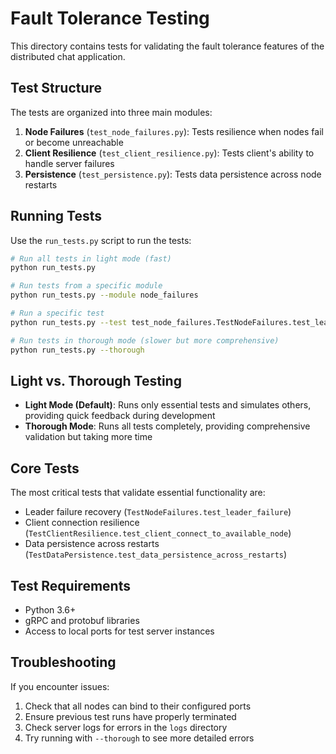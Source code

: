 # Fault Tolerance Testing

This directory contains tests for validating the fault tolerance features of the distributed chat application.

## Test Structure

The tests are organized into three main modules:

1. **Node Failures** (`test_node_failures.py`): Tests resilience when nodes fail or become unreachable
2. **Client Resilience** (`test_client_resilience.py`): Tests client's ability to handle server failures
3. **Persistence** (`test_persistence.py`): Tests data persistence across node restarts

## Running Tests

Use the `run_tests.py` script to run the tests:

```bash
# Run all tests in light mode (fast)
python run_tests.py

# Run tests from a specific module
python run_tests.py --module node_failures

# Run a specific test
python run_tests.py --test test_node_failures.TestNodeFailures.test_leader_failure

# Run tests in thorough mode (slower but more comprehensive)
python run_tests.py --thorough
```

## Light vs. Thorough Testing

- **Light Mode (Default)**: Runs only essential tests and simulates others, providing quick feedback during development
- **Thorough Mode**: Runs all tests completely, providing comprehensive validation but taking more time

## Core Tests

The most critical tests that validate essential functionality are:

- Leader failure recovery (`TestNodeFailures.test_leader_failure`)
- Client connection resilience (`TestClientResilience.test_client_connect_to_available_node`)
- Data persistence across restarts (`TestDataPersistence.test_data_persistence_across_restarts`)

## Test Requirements

- Python 3.6+
- gRPC and protobuf libraries
- Access to local ports for test server instances

## Troubleshooting

If you encounter issues:

1. Check that all nodes can bind to their configured ports
2. Ensure previous test runs have properly terminated
3. Check server logs for errors in the `logs` directory
4. Try running with `--thorough` to see more detailed errors
